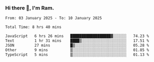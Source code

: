 ### Hi there 👋, I'm Ram.

<!--START_SECTION:waka-->

```txt
From: 03 January 2025 - To: 10 January 2025

Total Time: 8 hrs 40 mins

JavaScript   6 hrs 26 mins   ██████████████████▓░░░░░░   74.23 %
Text         1 hr 31 mins    ████▒░░░░░░░░░░░░░░░░░░░░   17.51 %
JSON         27 mins         █▒░░░░░░░░░░░░░░░░░░░░░░░   05.28 %
Other        9 mins          ▒░░░░░░░░░░░░░░░░░░░░░░░░   01.85 %
TypeScript   5 mins          ▒░░░░░░░░░░░░░░░░░░░░░░░░   01.13 %
```

<!--END_SECTION:waka-->
